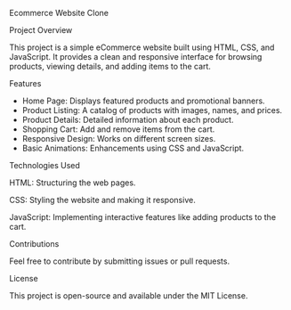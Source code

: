 Ecommerce Website Clone

Project Overview

This project is a simple eCommerce website built using HTML, CSS, and JavaScript. It provides a clean and responsive interface for browsing products, viewing details, and adding items to the cart.

Features
- Home Page: Displays featured products and promotional banners.
- Product Listing: A catalog of products with images, names, and prices.
- Product Details: Detailed information about each product.
- Shopping Cart: Add and remove items from the cart.
- Responsive Design: Works on different screen sizes.
- Basic Animations: Enhancements using CSS and JavaScript.

Technologies Used

HTML: Structuring the web pages.

CSS: Styling the website and making it responsive.

JavaScript: Implementing interactive features like adding products to the cart.

Contributions

Feel free to contribute by submitting issues or pull requests.

License

This project is open-source and available under the MIT License.

